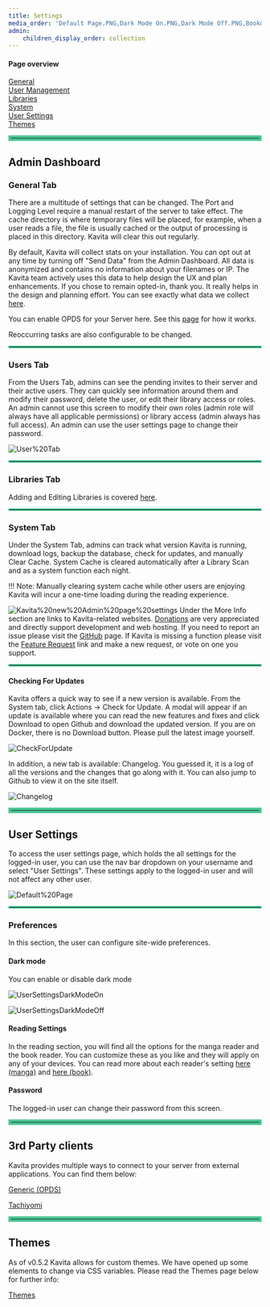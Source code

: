 ```yaml
---
title: Settings
media_order: 'Default Page.PNG,Dark Mode On.PNG,Dark Mode Off.PNG,Bookmarks.PNG,Kavita new Admin page settings.PNG,CheckForUpdate.PNG,Changelog.PNG,Admin Dashboard.PNG'
admin:
    children_display_order: collection
---
```


#### Page overview
[General](#general-tab)<br/>
[User Management](#users-tab)<br/>
[Libraries](#libraries-tab)<br/>
[System](#system-tab)<br/>
[User Settings](#user-settings)<br/>
[Themes](#themes)<br/>


<hr style="border:5px solid #4ac694"> </hr>

## Admin Dashboard
### General Tab 
There are a multitude of settings that can be changed. The Port and Logging Level require a manual restart of the server to take effect. The cache directory is where temporary files will be placed, for example, when a user reads a file, the file is usually cached or the output of processing is placed in this directory. Kavita will clear this out regularly.

By default, Kavita will collect stats on your installation. You can opt out at any time by turning off "Send Data" from the Admin Dashboard. All data is anonymized and contains no information about your filenames or IP. The Kavita team actively uses this data to help design the UX and plan enhancements. If you chose to remain opted-in, thank you. It really helps in the design and planning effort. You can see exactly what data we collect [here](https://github.com/Kareadita/KavitaStats/blob/main/KavitaStats/Entities/StatRecord.cs).

You can enable OPDS for your Server here. See this [page](https://wiki.kavitareader.com/en/guides/settings/opds) for how it works.

Reoccurring tasks are also configurable to be changed.

<hr style="border:2px solid #4ac694"> </hr>

### Users Tab
From the Users Tab, admins can see the pending invites to their server and their active users. They can quickly see information around them and modify their password, delete the user, or edit their library access or roles. An admin cannot use this screen to modify their own roles (admin role will always have all applicable permissions) or library access (admin always has full access). An admin can use the user settings page to change their password.

![User%20Tab](User%20Tab.PNG "User%20Tab")

<hr style="border:2px solid #4ac694"> </hr>

### Libraries Tab
Adding and Editing Libraries is covered [here](https://wiki.kavitareader.com/en/guides/first-time-setup#adding-a-library-to-kavita).

<hr style="border:2px solid #4ac694"> </hr>

### System Tab
Under the System Tab, admins can track what version Kavita is running, download logs, backup the database, check for updates, and manually Clear Cache. 
System Cache is cleared automatically after a Library Scan and as a system function each night.

!!! Note: Manually clearing system cache while other users are enjoying Kavita will incur a one-time loading during the reading experience.

![Kavita%20new%20Admin%20page%20settings](Kavita%20new%20Admin%20page%20settings.PNG "Kavita%20new%20Admin%20page%20settings")
Under the More Info section are links to Kavita-related websites. [Donations](https://opencollective.com/kavita) are very appreciated and directly support development and web hosting. If you need to report an issue please visit the [GitHub](https://github.com/Kareadita/Kavita/issues) page. If Kavita is missing a function please visit the [Feature Request](https://feats.kavitareader.com/) link and make a new request, or vote on one you support.  

<hr style="border:2px solid #4ac694"> </hr>

#### Checking For Updates
Kavita offers a quick way to see if a new version is available. From the System tab, click Actions -> Check for Update. A modal will appear if an update is available where you can read the new features and fixes and click Download to open Github and download the updated version. If you are on Docker, there is no Download button. Please pull the latest image yourself. 

![CheckForUpdate](CheckForUpdate.PNG "CheckForUpdate")

In addition, a new tab is available: Changelog. You guessed it, it is a log of all the versions and the changes that go along with it. You can also jump to Github to view it on the site itself. 

![Changelog](Changelog.PNG "Changelog")

<hr style="border:5px solid #4ac694"> </hr>

## User Settings
To access the user settings page, which holds the all settings for the logged-in user, you can use the nav bar dropdown on your username and select "User Settings". These settings apply to the logged-in user and will not affect any other user.

![Default%20Page](Default%20Page.PNG "Default%20Page")

<hr style="border:2px solid #4ac694"> </hr>

### Preferences
In this section, the user can configure site-wide preferences.
#### Dark mode
You can enable or disable dark mode


![UserSettingsDarkModeOn](Dark%20Mode%20On.PNG?classes=flex&resize=400,400)

![UserSettingsDarkModeOff](Dark%20Mode%20Off.PNG?classes=flex&resize=400,400)

#### Reading Settings
In the reading section, you will find all the options for the manga reader and the book reader. You can customize these as you like and they will apply on any of your devices. You can read more about each reader's setting [here (manga)](https://wiki.kavitareader.com/guides/webreader) and [here (book)](https://wiki.kavitareader.com/guides/bookreader).

#### Password
The logged-in user can change their password from this screen.

<hr style="border:5px solid #4ac694"> </hr>

## 3rd Party clients
Kavita provides multiple ways to connect to your server from external applications. You can find them below:

[Generic (OPDS)](./opds)

[Tachiyomi](../misc/tachiyomi)
<hr style="border:5px solid #4ac694"> </hr>

## Themes
As of v0.5.2 Kavita allows for custom themes. We have opened up some elements to change via CSS variables. Please read the Themes page below for further info:

[Themes](./themes)
